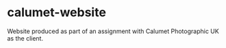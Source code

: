 # calumet-website
Website produced as part of an assignment with Calumet Photographic UK as the client.
